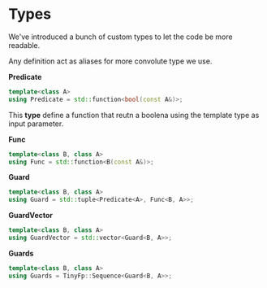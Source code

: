 # Types

We've introduced a bunch of custom types to let the code be more readable.

Any definition act as aliases for more convolute type we use.


**Predicate**

```c++
template<class A>
using Predicate = std::function<bool(const A&)>;
```

This **type** define a function that reutn a boolena using the template type as input parameter.

**Func**

```c++
template<class B, class A>
using Func = std::function<B(const A&)>;
```

**Guard**

```c++
template<class B, class A>
using Guard = std::tuple<Predicate<A>, Func<B, A>>;
```

**GuardVector**

```c++
template<class B, class A>
using GuardVector = std::vector<Guard<B, A>>;
```

**Guards**

```c++
template<class B, class A>
using Guards = TinyFp::Sequence<Guard<B, A>>;
```
